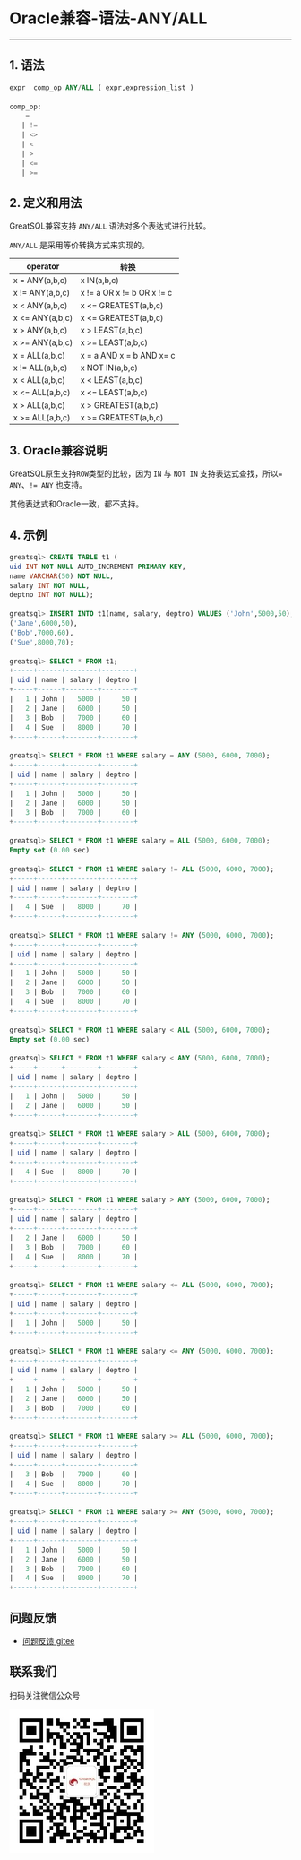 # Oracle兼容-语法-ANY/ALL
---


## 1. 语法

```sql
expr  comp_op ANY/ALL ( expr,expression_list ) 

comp_op:
    =
   | !=
   | <>
   | <
   | >
   | <=
   | >= 
```

## 2. 定义和用法

GreatSQL兼容支持 `ANY/ALL` 语法对多个表达式进行比较。

`ANY/ALL` 是采用等价转换方式来实现的。

 operator | 转换 
 ----   | ---- 
 x = ANY(a,b,c)   | x IN(a,b,c) 
 x != ANY(a,b,c)   | x != a OR x != b OR x != c
 x < ANY(a,b,c) | x <= GREATEST(a,b,c)
 x <= ANY(a,b,c) | x <= GREATEST(a,b,c)
 x > ANY(a,b,c) | x > LEAST(a,b,c)
 x >= ANY(a,b,c) | x >= LEAST(a,b,c)
 x = ALL(a,b,c)   | x = a AND x = b AND x= c 
 x != ALL(a,b,c)   | x NOT IN(a,b,c)
 x < ALL(a,b,c) | x < LEAST(a,b,c)
 x <= ALL(a,b,c) | x <= LEAST(a,b,c)
 x > ALL(a,b,c) | x > GREATEST(a,b,c)
 x >= ALL(a,b,c) | x >= GREATEST(a,b,c)


## 3. Oracle兼容说明

GreatSQL原生支持`ROW`类型的比较，因为 `IN` 与 `NOT IN` 支持表达式查找，所以`= ANY`、`!= ANY` 也支持。

其他表达式和Oracle一致，都不支持。

## 4. 示例

```sql
greatsql> CREATE TABLE t1 (
uid INT NOT NULL AUTO_INCREMENT PRIMARY KEY, 
name VARCHAR(50) NOT NULL,
salary INT NOT NULL,
deptno INT NOT NULL);

greatsql> INSERT INTO t1(name, salary, deptno) VALUES ('John',5000,50),
('Jane',6000,50),
('Bob',7000,60),
('Sue',8000,70);

greatsql> SELECT * FROM t1;
+-----+------+--------+--------+
| uid | name | salary | deptno |
+-----+------+--------+--------+
|   1 | John |   5000 |     50 |
|   2 | Jane |   6000 |     50 |
|   3 | Bob  |   7000 |     60 |
|   4 | Sue  |   8000 |     70 |
+-----+------+--------+--------+

greatsql> SELECT * FROM t1 WHERE salary = ANY (5000, 6000, 7000);
+-----+------+--------+--------+
| uid | name | salary | deptno |
+-----+------+--------+--------+
|   1 | John |   5000 |     50 |
|   2 | Jane |   6000 |     50 |
|   3 | Bob  |   7000 |     60 |
+-----+------+--------+--------+

greatsql> SELECT * FROM t1 WHERE salary = ALL (5000, 6000, 7000);
Empty set (0.00 sec)

greatsql> SELECT * FROM t1 WHERE salary != ALL (5000, 6000, 7000);
+-----+------+--------+--------+
| uid | name | salary | deptno |
+-----+------+--------+--------+
|   4 | Sue  |   8000 |     70 |
+-----+------+--------+--------+

greatsql> SELECT * FROM t1 WHERE salary != ANY (5000, 6000, 7000);
+-----+------+--------+--------+
| uid | name | salary | deptno |
+-----+------+--------+--------+
|   1 | John |   5000 |     50 |
|   2 | Jane |   6000 |     50 |
|   3 | Bob  |   7000 |     60 |
|   4 | Sue  |   8000 |     70 |
+-----+------+--------+--------+

greatsql> SELECT * FROM t1 WHERE salary < ALL (5000, 6000, 7000);
Empty set (0.00 sec)

greatsql> SELECT * FROM t1 WHERE salary < ANY (5000, 6000, 7000);
+-----+------+--------+--------+
| uid | name | salary | deptno |
+-----+------+--------+--------+
|   1 | John |   5000 |     50 |
|   2 | Jane |   6000 |     50 |
+-----+------+--------+--------+

greatsql> SELECT * FROM t1 WHERE salary > ALL (5000, 6000, 7000);
+-----+------+--------+--------+
| uid | name | salary | deptno |
+-----+------+--------+--------+
|   4 | Sue  |   8000 |     70 |
+-----+------+--------+--------+

greatsql> SELECT * FROM t1 WHERE salary > ANY (5000, 6000, 7000);
+-----+------+--------+--------+
| uid | name | salary | deptno |
+-----+------+--------+--------+
|   2 | Jane |   6000 |     50 |
|   3 | Bob  |   7000 |     60 |
|   4 | Sue  |   8000 |     70 |
+-----+------+--------+--------+

greatsql> SELECT * FROM t1 WHERE salary <= ALL (5000, 6000, 7000);
+-----+------+--------+--------+
| uid | name | salary | deptno |
+-----+------+--------+--------+
|   1 | John |   5000 |     50 |
+-----+------+--------+--------+

greatsql> SELECT * FROM t1 WHERE salary <= ANY (5000, 6000, 7000);
+-----+------+--------+--------+
| uid | name | salary | deptno |
+-----+------+--------+--------+
|   1 | John |   5000 |     50 |
|   2 | Jane |   6000 |     50 |
|   3 | Bob  |   7000 |     60 |
+-----+------+--------+--------+

greatsql> SELECT * FROM t1 WHERE salary >= ALL (5000, 6000, 7000);
+-----+------+--------+--------+
| uid | name | salary | deptno |
+-----+------+--------+--------+
|   3 | Bob  |   7000 |     60 |
|   4 | Sue  |   8000 |     70 |
+-----+------+--------+--------+

greatsql> SELECT * FROM t1 WHERE salary >= ANY (5000, 6000, 7000);
+-----+------+--------+--------+
| uid | name | salary | deptno |
+-----+------+--------+--------+
|   1 | John |   5000 |     50 |
|   2 | Jane |   6000 |     50 |
|   3 | Bob  |   7000 |     60 |
|   4 | Sue  |   8000 |     70 |
+-----+------+--------+--------+
```


**问题反馈**
---
- [问题反馈 gitee](https://gitee.com/GreatSQL/GreatSQL-Manual/issues)


**联系我们**
---

扫码关注微信公众号

![greatsql-wx](../../greatsql-wx.jpg)
